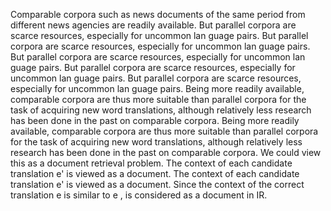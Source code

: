 Comparable corpora such as news documents of the same period from different news agencies are readily available.
But parallel corpora are scarce resources, especially for uncommon lan guage pairs.
But parallel corpora are scarce resources, especially for uncommon lan guage pairs.
But parallel corpora are scarce resources, especially for uncommon lan guage pairs.
But parallel corpora are scarce resources, especially for uncommon lan guage pairs.
But parallel corpora are scarce resources, especially for uncommon lan guage pairs.
Being more readily available, comparable corpora are thus more suitable than parallel corpora for the task of acquiring new word translations, although relatively less research has been done in the past on comparable corpora.
Being more readily available, comparable corpora are thus more suitable than parallel corpora for the task of acquiring new word translations, although relatively less research has been done in the past on comparable corpora.
We could view this as a document retrieval problem.
The context of each candidate translation e' is viewed as a document.
The context of each candidate translation e' is viewed as a document.
Since the context of the correct translation e is similar to e , is considered as a document in IR.
